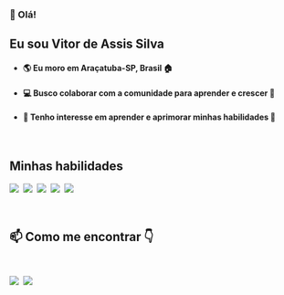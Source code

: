  ### 👋 Olá!
 ## Eu sou Vitor de Assis Silva
 - #### :earth_americas: Eu moro em Araçatuba-SP, Brasil :house:
 - #### :computer: Busco colaborar com a comunidade para aprender e crescer :notebook_with_decorative_cover:
 - #### 👀 Tenho interesse em aprender e aprimorar minhas habilidades 🧠
 
 &nbsp;
 ## Minhas habilidades
 <img src="https://img.shields.io/badge/HTML5-E34F26?style=for-the-badge&logo=html5&logoColor=white"/> &nbsp;<img src="https://img.shields.io/badge/CSS3-1572B6?style=for-the-badge&logo=css3&logoColor=white"/> &nbsp;<img src="https://img.shields.io/badge/JavaScript-F7DF1E?style=for-the-badge&logo=javascript&logoColor=black"/> &nbsp;<img src="https://img.shields.io/badge/Git-F05032?style=for-the-badge&logo=git&logoColor=white"/> &nbsp;<img src="https://img.shields.io/badge/GitHub-100000?style=for-the-badge&logo=github&logoColor=white"/>
 
 &nbsp;
 ## 📫 Como me encontrar 👇
 &nbsp;
  
 <a href="(www.linkedin.com/in/vitor-de-assis" target="_blank"><img src="https://img.shields.io/badge/LinkedIn-0077B5?style=for-the-badge&logo=linkedin&logoColor=white" /></a>&nbsp;
 <a href="mailto:vitordeassis88@gmail.com"><img src="https://img.shields.io/badge/Gmail-D14836?style=for-the-badge&logo=gmail&logoColor=white" /></a>
 
 &nbsp;
